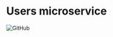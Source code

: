 # Users microservice

![GitHub](https://img.shields.io/github/license/edcilo/edc_service_users_flask)

